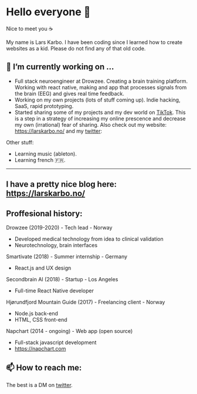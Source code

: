 # Hello everyone 👋

Nice to meet you ☕

My name is Lars Karbo. I have been coding since I learned how to create websites as a kid. Please do not find any of that old code.

## 🔭 I’m currently working on ...

* Full stack neuroengineer at Drowzee. Creating a brain training platform. Working with react native, making and app that processes signals from the brain (EEG) and gives real time feedback.
* Working on my own projects (lots of stuff coming up). Indie hacking, SaaS, rapid prototyping.
* Started sharing some of my projects and my dev world on [TikTok](https://tiktok.com/@larskarbo). This is a step in a strategy of increasing my online prescence and decrease my own (irrational) fear of sharing. Also check out my website: https://larskarbo.no/ and my [twitter](https://twitter.com/larskarbo): 

Other stuff:

* Learning music (ableton).
* Learning french 🇫🇷.

----
I have a pretty nice blog here: https://larskarbo.no/
----

## Proffesional history:

Drowzee (2019-2020) - Tech lead - Norway

* Developed medical technology from idea to clinical validation
* Neurotechnology, brain interfaces

Smartivate (2018) - Summer internship - Germany

* React.js and UX design

Secondbrain AI (2018) - Startup - Los Angeles

* Full-time React Native developer

Hjørundfjord Mountain Guide (2017) - Freelancing client - Norway

* Node.js back-end
* HTML, CSS front-end

Napchart (2014 - ongoing) - Web app (open source)
* Full-stack javascript development
* https://napchart.com


## 📫 How to reach me:

The best is a DM on [twitter](https://twitter.com/larskarbo).

